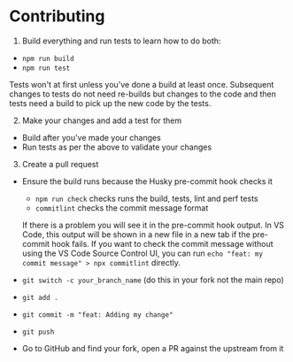 # Contributing

1. Build everything and run tests to learn how to do both:
  - `npm run build`
  - `npm run test`

  Tests won't at first unless you've done a build at least once.
  Subsequent changes to tests do not need re-builds but changes to the code and
  then tests need a build to pick up the new code by the tests.

2. Make your changes and add a test for them
  - Build after you've made your changes
  - Run tests as per the above to validate your changes

3. Create a pull request
  - Ensure the build runs because the Husky pre-commit hook checks it
    - `npm run check` checks runs the build, tests, lint and perf tests
    - `commitlint` checks the commit message format
    
    If there is a problem you will see it in the pre-commit hook output.
    In VS Code, this output will be shown in a new file in a new tab if the
    pre-commit hook fails.
    If you want to check the commit message without using the VS Code Source
    Control UI, you can run `echo "feat: my commit message" > npx commitlint`
    directly.
    
  - `git switch -c your_branch_name` (do this in your fork not the main repo)
  - `git add .`
  - `git commit -m "feat: Adding my change"`
  - `git push`
  - Go to GitHub and find your fork, open a PR against the upstream from it
